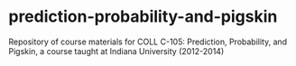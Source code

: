 # prediction-probability-and-pigskin
Repository of course materials for COLL C-105: Prediction, Probability, and Pigskin, a course taught at Indiana University (2012-2014)
